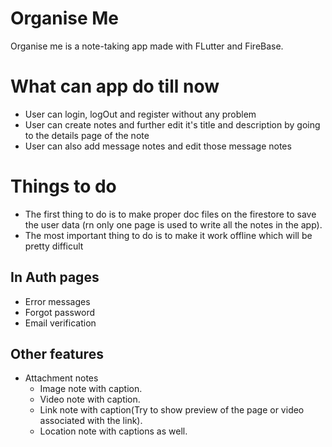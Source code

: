# Organise Me
Organise me is a note-taking app made with FLutter and FireBase.

# What can app do till now
- User can login, logOut and register without any problem
- User can create notes and further edit it's title and description by going to the details page of the note
- User can also add message notes and edit those message notes
# Things to do
- The first thing to do is to make proper doc files on the firestore to save the user data (rn only one page is used to write all the notes in the app).
- The most important thing to do is to make it work offline which will be pretty difficult
## In Auth pages
- Error messages
- Forgot password
- Email verification

## Other features
- Attachment notes
  - Image note with caption.
  - Video note with caption.
  - Link note with caption(Try to show preview of the page or video associated with the link).
  - Location note with captions as well.

